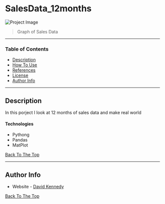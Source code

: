 # SalesData_12months



![Project Image](project-image-url)

> Graph of Sales Data
---

### Table of Contents

- [Description](#description)
- [How To Use](#how-to-use)
- [References](#references)
- [License](#license)
- [Author Info](#author-info)

---

## Description

In this porject I look at 12 months of sales data and make real world 

#### Technologies

- Pythong
- Pandas
- MatPlot

[Back To The Top](#SalesData_12months)

---

## Author Info

- Website - [David Kennedy](https://)

[Back To The Top](#SalesData_12months)
